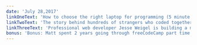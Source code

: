 ```yaml
---
date: 'July 28,2017'
linkOneText: 'How to choose the right laptop for programming (5 minute read): https://fcc.im/2h4hTzp'
linkTwoText: 'The story behind hundreds of strangers who coded together on freeCodeCamp at Google I/O Sri Lanka (7 minute read): https://fcc.im/2h3OqG3'
linkThreeText: 'Professional web developer Jesse Weigel is building a modern React app from start to finish, live on freeCodeCamp’s YouTube channel. So far he’s 6 days into the project (12 hour watch so far — you can skip around): https://www.youtube.com/watch?v=OUPBEpfBEXo&index=1&list=PLWKjhJtqVAbkxYR9ly9ksx8UYyCpBRmMc'
bonus: 'Bonus: Matt spent 2 years going through freeCodeCamp part time. He just got a job as a software engineer, and he has tons of advice for the job search. He says: “You either win, or you learn. The only way to lose is to quit.” (20 minute read): https://fcc.im/2uZnsVA'
---
```

